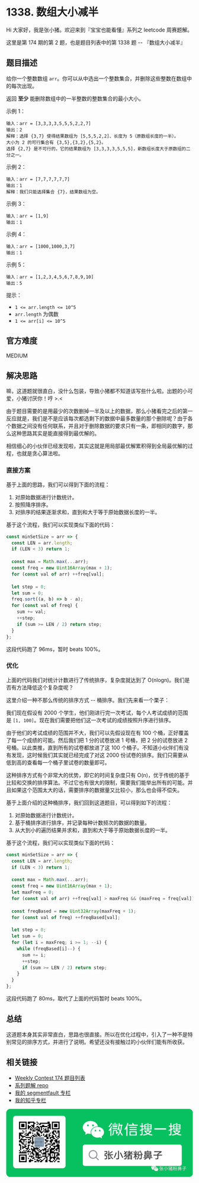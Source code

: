 # 1338. 数组大小减半

Hi 大家好，我是张小猪。欢迎来到『宝宝也能看懂』系列之 leetcode 周赛题解。

这里是第 174 期的第 2 题，也是题目列表中的第 1338 题 -- 『数组大小减半』

## 题目描述

给你一个整数数组 `arr`。你可以从中选出一个整数集合，并删除这些整数在数组中的每次出现。

返回 **至少** 能删除数组中的一半整数的整数集合的最小大小。

示例 1：

```shell
输入：arr = [3,3,3,3,5,5,5,2,2,7]
输出：2
解释：选择 {3,7} 使得结果数组为 [5,5,5,2,2]、长度为 5（原数组长度的一半）。
大小为 2 的可行集合有 {3,5},{3,2},{5,2}。
选择 {2,7} 是不可行的，它的结果数组为 [3,3,3,3,5,5,5]，新数组长度大于原数组的二分之一。
```

示例 2：

```shell
输入：arr = [7,7,7,7,7,7]
输出：1
解释：我们只能选择集合 {7}，结果数组为空。
```

示例 3：

```shell
输入：arr = [1,9]
输出：1
```

示例 4：

```shell
输入：arr = [1000,1000,3,7]
输出：1
```

示例 5：

```shell
输入：arr = [1,2,3,4,5,6,7,8,9,10]
输出：5
```

提示：

- `1 <= arr.length <= 10^5`
- `arr.length` 为偶数
- `1 <= arr[i] <= 10^5`

## 官方难度

MEDIUM

## 解决思路

嘛，这道题就很直白，没什么包装，导致小猪都不知道该写些什么啦。出题的小可爱，小猪讨厌你！哼 >.<

由于题目需要的是用最少的次数删掉一半及以上的数据，那么小猪看完之后的第一反应就是，我们是不是应该每次都选剩下的数据中最多数量的那个删除呢？由于各个数据之间没有任何联系，并且对于删除数据的要求只有一条，即相同的数字，那么这种思路其实是能直接得到最优解的。

相信细心的小伙伴已经发现啦，其实这就是用局部最优解累积得到全局最优解的过程，也就是贪心算法啦。

### 直接方案

基于上面的思路，我们可以得到下面的流程：

1. 对原始数据进行计数统计。
2. 按照降序排序。
3. 对排序的结果逐渐求和，直到和大于等于原始数据长度的一半。

基于这个流程，我们可以实现类似下面的代码：

```js
const minSetSize = arr => {
  const LEN = arr.length;
  if (LEN < 3) return 1;

  const max = Math.max(...arr);
  const freq = new Uint16Array(max + 1);
  for (const val of arr) ++freq[val];

  let step = 0;
  let sum = 0;
  freq.sort((a, b) => b - a);
  for (const val of freq) {
    sum += val;
    ++step;
    if (sum >= LEN / 2) return step;
  }
};
```

这段代码跑了 96ms，暂时 beats 100%。

### 优化

上面的代码我们对统计计数进行了传统排序，复杂度就达到了 O(nlogn)。我们是否有方法降低这个复杂度呢？

这里介绍一种不那么传统的排序方式 -- 桶排序。我们先来看一个栗子：

我们现在假设有 2000 个学生，他们刚进行完一次考试，每个人考试成绩的范围是 `[1, 100]`。现在我们需要把他们这一次考试的成绩按照升序进行排序。

由于他们的考试成绩的范围并不大，我们可以先假设现在有 100 个桶，正好覆盖了每一个成绩的可能。然后我们把 1 分的试卷放进 1 号桶，把 2 分的试卷放进 2 号桶。以此类推，直到所有的试卷都放进了这 100 个桶子。不知道小伙伴们有没有发现，这时候我们其实就已经完成了对这 2000 份试卷的排序。我们只需要从低到高的查看每一个桶子里试卷的数量即可。

这种排序方式有个非常大的优势，即它的时间复杂度只有 O(n)，优于传统的基于比较和交换的排序算法。不过它也有很大的限制，需要我们能举出所有的可能。并且如果这个范围太大的话，需要排序的数据量又比较小，那么也会得不偿失。

基于上面介绍的这种桶排序，我们回到这道题目，可以得到如下的流程：

1. 对原始数据进行计数统计。
2. 基于桶排序进行排序，并记录每种计数频次的数据的数量。
3. 从大到小的遍历结果并求和，直到和大于等于原始数据长度的一半。

基于这个流程，我们可以实现类似下面的代码：

```js
const minSetSize = arr => {
  const LEN = arr.length;
  if (LEN < 3) return 1;

  const max = Math.max(...arr);
  const freq = new Uint16Array(max + 1);
  let maxFreq = 0;
  for (const val of arr) ++freq[val] > maxFreq && (maxFreq = freq[val]);

  const freqBased = new Uint32Array(maxFreq + 1);
  for (const val of freq) ++freqBased[val];

  let step = 0;
  let sum = 0;
  for (let i = maxFreq; i >= 1; --i) {
    while (freqBased[i]--) {
      sum += i;
      ++step;
      if (sum >= LEN / 2) return step;
    }
  }
};
```

这段代码跑了 80ms，取代了上面的代码暂时 beats 100%。

## 总结

这道题本身其实非常直白，思路也很直接。所以在优化过程中，引入了一种不是特别常见的排序方式，并进行了说明。希望还没有接触过的小伙伴们能有所收获。

## 相关链接

- [Weekly Contest 174 题目列表](https://github.com/poppinlp/leetcode#weekly-contest-174)
- [系列题解 repo](https://github.com/poppinlp/leetcode)
- [我的 segmentfault 专栏](https://segmentfault.com/blog/zxzfbz)
- [我的知乎专栏](https://zhuanlan.zhihu.com/zxzfbz)

![我的微信公众号：张小猪粉鼻子](../resources/qrcode_green.jpeg)
